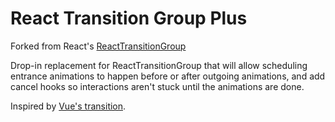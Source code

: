 # React Transition Group Plus

Forked from React's [ReactTransitionGroup](https://github.com/facebook/react/blob/master/src/addons/transitions/ReactTransitionGroup.js)

Drop-in replacement for ReactTransitionGroup that will allow scheduling entrance animations to happen before or after outgoing animations, and add cancel hooks so interactions aren't stuck until the animations are done. 

Inspired by [Vue's transition](http://vuejs.org/guide/transitions.html#JavaScript_Transitions).